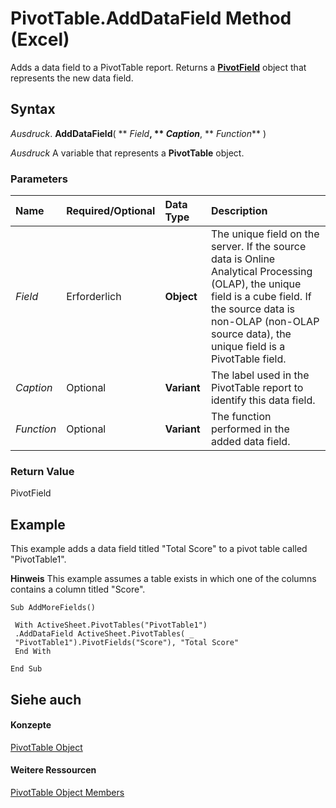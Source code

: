 
# PivotTable.AddDataField Method (Excel)

Adds a data field to a PivotTable report. Returns a  **[PivotField](52784960-e2da-b43a-1e37-2d4dae61c6d8.md)** object that represents the new data field.


## Syntax

 _Ausdruck_. **AddDataField**( ** _Field_**, ** _Caption_**, ** _Function_** )

 _Ausdruck_ A variable that represents a **PivotTable** object.


### Parameters



|**Name**|**Required/Optional**|**Data Type**|**Description**|
|:-----|:-----|:-----|:-----|
| _Field_|Erforderlich|**Object**|The unique field on the server. If the source data is Online Analytical Processing (OLAP), the unique field is a cube field. If the source data is non-OLAP (non-OLAP source data), the unique field is a PivotTable field.|
| _Caption_|Optional|**Variant**|The label used in the PivotTable report to identify this data field.|
| _Function_|Optional|**Variant**|The function performed in the added data field.|

### Return Value

PivotField


## Example

This example adds a data field titled "Total Score" to a pivot table called "PivotTable1".


 **Hinweis**   This example assumes a table exists in which one of the columns contains a column titled "Score".


```
Sub AddMoreFields() 
 
 With ActiveSheet.PivotTables("PivotTable1") 
 .AddDataField ActiveSheet.PivotTables( _ 
 "PivotTable1").PivotFields("Score"), "Total Score" 
 End With 
 
End Sub
```


## Siehe auch


#### Konzepte


[PivotTable Object](a9c1d4a0-78a9-f9a6-6daf-91cb63e45842.md)
#### Weitere Ressourcen


[PivotTable Object Members](http://msdn.microsoft.com/library/8e8d1692-cf32-63c6-a1f6-54ddcc2a4964%28Office.15%29.aspx)